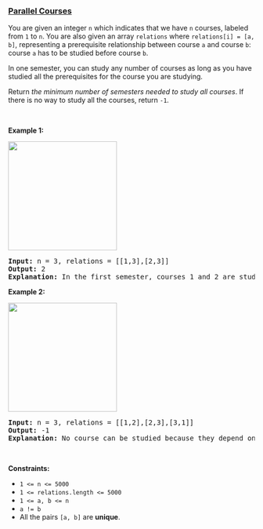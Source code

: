 ### [Parallel Courses](https://leetcode.com/problems/parallel-courses)

<p>You are given an integer <code>n</code> which indicates that we have <code>n</code> courses, labeled from <code>1</code> to <code>n</code>. You are also given an array <code>relations</code> where <code>relations[i] = [a, b]</code>, representing a prerequisite relationship between course <code>a</code> and course <code>b</code>: course <code>a</code> has to be studied before course <code>b</code>.</p>

<p>In one semester, you can study any number of courses as long as you have studied all the prerequisites for the course you are studying.</p>

<p>Return <em>the minimum number of semesters needed to study all courses</em>. If there is no way to study all the courses, return <code>-1</code>.</p>

<p>&nbsp;</p>
<p><strong>Example 1:</strong></p>
<img alt="" src="https://assets.leetcode.com/uploads/2021/02/24/course1graph.jpg" style="width: 222px; height: 222px;" />
<pre>
<strong>Input:</strong> n = 3, relations = [[1,3],[2,3]]
<strong>Output:</strong> 2
<strong>Explanation:</strong> In the first semester, courses 1 and 2 are studied. In the second semester, course 3 is studied.
</pre>

<p><strong>Example 2:</strong></p>
<img alt="" src="https://assets.leetcode.com/uploads/2021/02/24/course2graph.jpg" style="width: 222px; height: 222px;" />
<pre>
<strong>Input:</strong> n = 3, relations = [[1,2],[2,3],[3,1]]
<strong>Output:</strong> -1
<strong>Explanation:</strong> No course can be studied because they depend on each other.
</pre>

<p>&nbsp;</p>
<p><strong>Constraints:</strong></p>

<ul>
	<li><code>1 &lt;= n &lt;= 5000</code></li>
	<li><code>1 &lt;= relations.length &lt;= 5000</code></li>
	<li><code>1 &lt;= a, b &lt;= n</code></li>
	<li><code>a != b</code></li>
	<li>All the pairs <code>[a, b]</code> are <strong>unique</strong>.</li>
</ul>